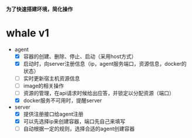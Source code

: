 #### 为了快速搭建环境，简化操作
# whale v1

- agent
  - [x] 容器的创建、删除、停止、启动（采用host方式）
  - [x] 启动时，向server注册信息（ip，agent服务端口，资源信息，docker的状态）
  - [ ] 实时更新宿主机资源信息
  - [ ] image的相关操作
  - [ ] 资源的管理，在api请求时候给出应答，并锁定以分配资源（端口）
  - [x] docker服务不可用时，提醒server
- server
  - [x] 提供注册接口给agent注册
  - [x] 可以先选择ip来创建容器，端口先自己来填写
  - [ ] 自动根据一定的规则，选择合适的agent创建容器
